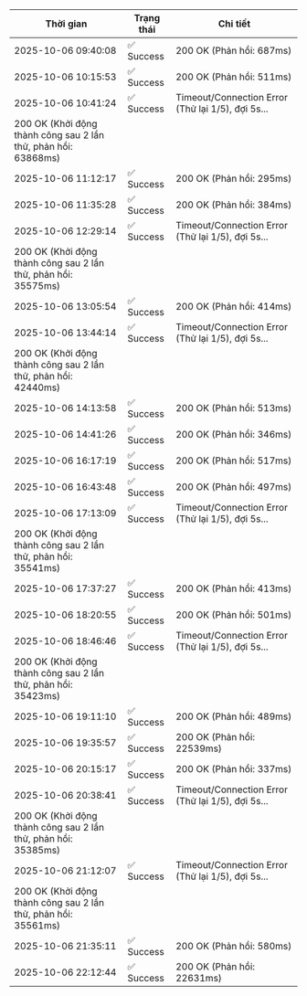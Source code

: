 | Thời gian | Trạng thái | Chi tiết |
|---|---|---|
| 2025-10-06 09:40:08 | ✅ Success | 200 OK (Phản hồi: 687ms) |
| 2025-10-06 10:15:53 | ✅ Success | 200 OK (Phản hồi: 511ms) |
| 2025-10-06 10:41:24 | ✅ Success | Timeout/Connection Error (Thử lại 1/5), đợi 5s...
200 OK (Khởi động thành công sau 2 lần thử, phản hồi: 63868ms) |
| 2025-10-06 11:12:17 | ✅ Success | 200 OK (Phản hồi: 295ms) |
| 2025-10-06 11:35:28 | ✅ Success | 200 OK (Phản hồi: 384ms) |
| 2025-10-06 12:29:14 | ✅ Success | Timeout/Connection Error (Thử lại 1/5), đợi 5s...
200 OK (Khởi động thành công sau 2 lần thử, phản hồi: 35575ms) |
| 2025-10-06 13:05:54 | ✅ Success | 200 OK (Phản hồi: 414ms) |
| 2025-10-06 13:44:14 | ✅ Success | Timeout/Connection Error (Thử lại 1/5), đợi 5s...
200 OK (Khởi động thành công sau 2 lần thử, phản hồi: 42440ms) |
| 2025-10-06 14:13:58 | ✅ Success | 200 OK (Phản hồi: 513ms) |
| 2025-10-06 14:41:26 | ✅ Success | 200 OK (Phản hồi: 346ms) |
| 2025-10-06 16:17:19 | ✅ Success | 200 OK (Phản hồi: 517ms) |
| 2025-10-06 16:43:48 | ✅ Success | 200 OK (Phản hồi: 497ms) |
| 2025-10-06 17:13:09 | ✅ Success | Timeout/Connection Error (Thử lại 1/5), đợi 5s...
200 OK (Khởi động thành công sau 2 lần thử, phản hồi: 35541ms) |
| 2025-10-06 17:37:27 | ✅ Success | 200 OK (Phản hồi: 413ms) |
| 2025-10-06 18:20:55 | ✅ Success | 200 OK (Phản hồi: 501ms) |
| 2025-10-06 18:46:46 | ✅ Success | Timeout/Connection Error (Thử lại 1/5), đợi 5s...
200 OK (Khởi động thành công sau 2 lần thử, phản hồi: 35423ms) |
| 2025-10-06 19:11:10 | ✅ Success | 200 OK (Phản hồi: 489ms) |
| 2025-10-06 19:35:57 | ✅ Success | 200 OK (Phản hồi: 22539ms) |
| 2025-10-06 20:15:17 | ✅ Success | 200 OK (Phản hồi: 337ms) |
| 2025-10-06 20:38:41 | ✅ Success | Timeout/Connection Error (Thử lại 1/5), đợi 5s...
200 OK (Khởi động thành công sau 2 lần thử, phản hồi: 35385ms) |
| 2025-10-06 21:12:07 | ✅ Success | Timeout/Connection Error (Thử lại 1/5), đợi 5s...
200 OK (Khởi động thành công sau 2 lần thử, phản hồi: 35561ms) |
| 2025-10-06 21:35:11 | ✅ Success | 200 OK (Phản hồi: 580ms) |
| 2025-10-06 22:12:44 | ✅ Success | 200 OK (Phản hồi: 22631ms) |
